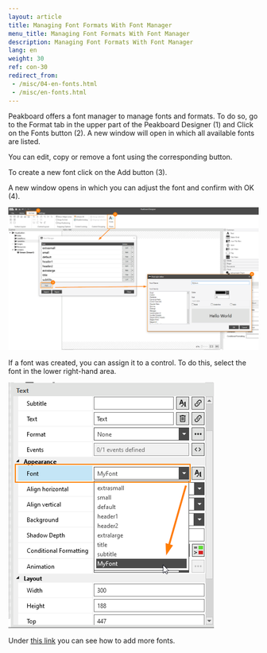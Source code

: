```yaml
---
layout: article
title: Managing Font Formats With Font Manager
menu_title: Managing Font Formats With Font Manager
description: Managing Font Formats With Font Manager
lang: en
weight: 30
ref: con-30
redirect_from:
 - /misc/04-en-fonts.html
 - /misc/en-fonts.html
---
```


Peakboard offers a font manager to manage fonts and formats. To do so, go to the Format tab in the upper part of the Peakboard Designer (1) and Click on the Fonts button (2). A new window will open in which all available fonts are listed.

You can edit, copy or remove a font using the corresponding button.

To create a new font click on the Add button (3).

A new window opens in which you can adjust the font and confirm with OK (4).

![image_1](/assets/images/misc/fonts/Schriftarten1.png)

If a font was created, you can assign it to a control. To do this, select the font in the lower right-hand area.

![image_1](/assets/images/misc/fonts/Schriftarten2.png)

Under [this link](https://help.peakboard.com/misc/en-custom-fonts.html) you can see how to add more fonts.
